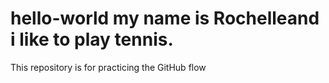 # hello-world my name is Rochelleand i like to play tennis. 
This repository is for practicing the GitHub flow 
